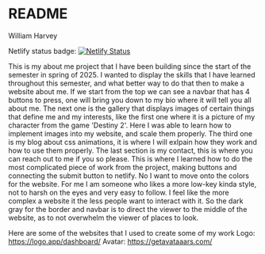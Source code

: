 # README
William Harvey

Netlify status badge: [![Netlify Status](https://api.netlify.com/api/v1/badges/7e3ea3d5-d63f-4eba-a750-fed1c735193f/deploy-status)](https://app.netlify.com/sites/about-me-dfrost/deploys)

This is my about me project that I have been building since the start of the semester in spring of 2025. I wanted to display the skills that I have learned throughout this semester, and what better way to do that then to make a website about me. If we start from the top we can see a navbar that has 4 buttons to press, one will bring you down to my bio where it will tell you all about me. The next one is the gallery that displays images of certain things that define me and my interests, like the first one where it is a picture of my character from the game 'Destiny 2'. Here I was able to learn how to implement images into my website, and scale them properly. The third one is my blog about css animations, it is where I will exlpain how they work and how to use them properly. The last section is my contact, this is where you can reach out to me if you so please. This is where I learned how to do the most complicated piece of work from the project, making buttons and connecting the submit button to netlify. No I want to move onto the colors for the website. For me I am someone who likes a more low-key kinda style, not to harsh on the eyes and very easy to follow. I feel like the more complex a website it the less people want to interact with it.  So the dark gray for the border and navbar is to direct the viewer to the middle of the website, as to not overwhelm the viewer of places to look.  

Here are some of the websites that I used to create some of my work
Logo: https://logo.app/dashboard/
Avatar: https://getavataaars.com/